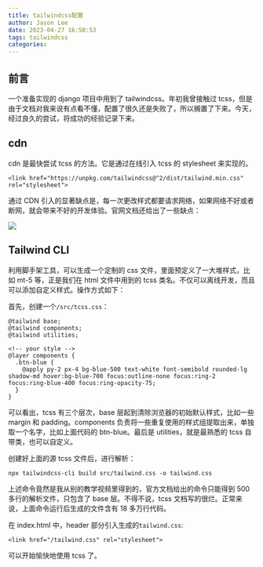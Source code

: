 ```yaml
---
title: tailwindcss配置
author: Jason Lee
date: 2023-04-27 16:50:53
tags: tailwindcss
categories:
---
```


## 前言

一个准备实现的 django 项目中用到了 tailwindcss。年初我曾接触过 tcss，但是由于文档对我来说有点看不懂，配置了很久还是失败了，所以搁置了下来。今天，经过良久的尝试，将成功的经验记录下来。

## cdn

cdn 是最快尝试 tcss 的方法。它是通过在线引入 tcss 的 stylesheet 来实现的。

```
<link href="https://unpkg.com/tailwindcss@^2/dist/tailwind.min.css" rel="stylesheet">
```

通过 CDN 引入的显著缺点是，每一次更改样式都要请求网络，如果网络不好或者断网，就会带来不好的开发体验。官网文档还给出了一些缺点：

![](https://cdn.jsdelivr.us/gh/li199-code/blog-imgs@main/16825858863281682585886085.png)

## Tailwind CLI

利用脚手架工具，可以生成一个定制的 css 文件，里面预定义了一大堆样式，比如 mt-5 等，正是我们在 html 文件中用到的 tcss 类名。不仅可以离线开发，而且可以添加自定义样式。操作方式如下：

首先，创建一个`/src/tcss.css`：

```
@tailwind base;
@tailwind components;
@tailwind utilities;

<!-- your style -->
@layer components {
  .btn-blue {
    @apply py-2 px-4 bg-blue-500 text-white font-semibold rounded-lg shadow-md hover:bg-blue-700 focus:outline-none focus:ring-2 focus:ring-blue-400 focus:ring-opacity-75;
  }
}
```

可以看出，tcss 有三个层次，base 层起到清除浏览器的初始默认样式，比如一些 margin 和 padding。components 负责将一些重复使用的样式组提取出来，单独取一个名字，比如上面代码的 btn-blue。最后是 utilities，就是最熟悉的 tcss 自带类，也可以自定义。

创建好上面的源 tcss 文件后，进行解析：

```
npx tailwindcss-cli build src/tailwind.css -o tailwind.css
```

上述命令竟然是我从别的教学视频里得到的，官方文档给出的命令只能得到 500 多行的解析文件，只包含了 base 层。不得不说，tcss 文档写的很烂。正常来说，上面命令运行后生成的文件含有 18 多万行代码。

在 index.html 中，header 部分引入生成的`tailwind.css`:

```
<link href="/tailwind.css" rel="stylesheet">
```

可以开始愉快地使用 tcss 了。
